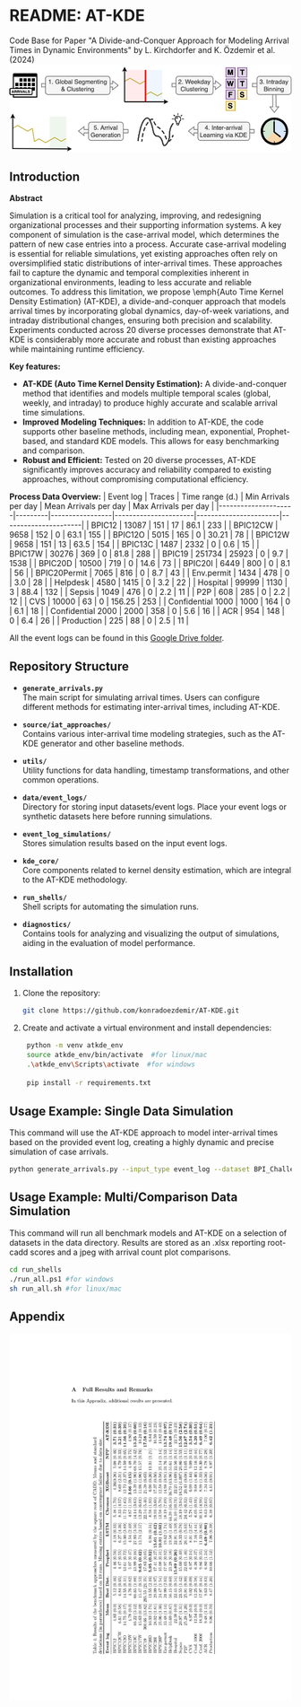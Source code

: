 # README: AT-KDE

Code Base for Paper "A Divide-and-Conquer Approach for Modeling Arrival Times in Dynamic Environments" by L. Kirchdorfer and K. Özdemir et al. (2024)
![](https://github.com/konradoezdemir/AT-KDE/blob/main/Flowchart_AT-KDE.png)

## Introduction

**Abstract**

Simulation is a critical tool for analyzing, improving, and redesigning organizational processes and their supporting information systems. A key component of simulation is the case-arrival model, which determines the pattern of new case entries into a process. Accurate case-arrival modeling is essential for reliable simulations, yet existing approaches often rely on oversimplified static distributions of inter-arrival times. These approaches fail to capture the dynamic and temporal complexities inherent in organizational environments, leading to less accurate and reliable outcomes. To address this limitation, we propose \emph{Auto Time Kernel Density Estimation} (AT-KDE), a divide-and-conquer approach that models arrival times by incorporating global dynamics, day-of-week variations, and intraday distributional changes, ensuring both precision and scalability. Experiments conducted across 20 diverse processes demonstrate that AT-KDE is considerably more accurate and robust than existing approaches while maintaining runtime efficiency.

**Key features:**

- **AT-KDE (Auto Time Kernel Density Estimation):** A divide-and-conquer method that identifies and models multiple temporal scales (global, weekly, and intraday) to produce highly accurate and scalable arrival time simulations.
- **Improved Modeling Techniques:** In addition to AT-KDE, the code supports other baseline methods, including mean, exponential, Prophet-based, and standard KDE models. This allows for easy benchmarking and comparison.
- **Robust and Efficient:** Tested on 20 diverse processes, AT-KDE significantly improves accuracy and reliability compared to existing approaches, without compromising computational efficiency.

**Process Data Overview:**
| Event log           | Traces  | Time range (d.) | Min Arrivals per day | Mean Arrivals per day | Max Arrivals per day |
|---------------------|---------|-----------------|----------------------|-----------------------|----------------------|
| BPIC12              | 13087   | 151             | 17                   | 86.1                  | 233                  |
| BPIC12CW            | 9658    | 152             | 0                    | 63.1                  | 155                  |
| BPIC12O             | 5015    | 165             | 0                    | 30.21                 | 78                   |
| BPIC12W             | 9658    | 151             | 13                   | 63.5                  | 154                  |
| BPIC13C             | 1487    | 2332            | 0                    | 0.6                   | 15                   |
| BPIC17W             | 30276   | 369             | 0                    | 81.8                  | 288                  |
| BPIC19              | 251734  | 25923           | 0                    | 9.7                   | 1538                 |
| BPIC20D             | 10500   | 719             | 0                    | 14.6                  | 73                   |
| BPIC20I             | 6449    | 800             | 0                    | 8.1                   | 56                   |
| BPIC20Permit        | 7065    | 816             | 0                    | 8.7                   | 43                   |
| Env.permit          | 1434    | 478             | 0                    | 3.0                   | 28                   |
| Helpdesk            | 4580    | 1415            | 0                    | 3.2                   | 22                   |
| Hospital            | 99999   | 1130            | 3                    | 88.4                  | 132                  |
| Sepsis              | 1049    | 476             | 0                    | 2.2                   | 11                   |
| P2P                 | 608     | 285             | 0                    | 2.2                   | 12                   |
| CVS                 | 10000   | 63              | 0                    | 156.25                | 253                  |
| Confidential 1000   | 1000    | 164             | 0                    | 6.1                   | 18                   |
| Confidential 2000   | 2000    | 358             | 0                    | 5.6                   | 16                   |
| ACR                 | 954     | 148             | 0                    | 6.4                   | 26                   |
| Production          | 225     | 88              | 0                    | 2.5                   | 11                   |

All the event logs can be found in this [Google Drive folder](https://drive.google.com/file/d/1abPg1txA6P9jyNfmhJel2kZNCP0FdmAW/view?usp=sharing).

## Repository Structure

- **`generate_arrivals.py`**  
  The main script for simulating arrival times. Users can configure different methods for estimating inter-arrival times, including AT-KDE.
  
- **`source/iat_approaches/`**  
  Contains various inter-arrival time modeling strategies, such as the AT-KDE generator and other baseline methods.
  
- **`utils/`**  
  Utility functions for data handling, timestamp transformations, and other common operations.
  
- **`data/event_logs/`**  
  Directory for storing input datasets/event logs. Place your event logs or synthetic datasets here before running simulations.

- **`event_log_simulations/`**  
  Stores simulation results based on the input event logs.

- **`kde_core/`**  
  Core components related to kernel density estimation, which are integral to the AT-KDE methodology.

- **`run_shells/`**  
  Shell scripts for automating the simulation runs.

- **`diagnostics/`**  
  Contains tools for analyzing and visualizing the output of simulations, aiding in the evaluation of model performance.

## Installation

1. Clone the repository:
   ```bash
   git clone https://github.com/konradoezdemir/AT-KDE.git

2. Create and activate a virtual environment and install dependencies:
   ```bash
    python -m venv atkde_env
    source atkde_env/bin/activate  #for linux/mac
    .\atkde_env\Scripts\activate  #for windows 

    pip install -r requirements.txt
## Usage Example: Single Data Simulation
This command will use the AT-KDE approach to model inter-arrival times based on the provided event log, creating a highly dynamic and precise simulation of case arrivals.
```bash
python generate_arrivals.py --input_type event_log --dataset BPI_Challenge_2012CW --method kde --run 1
```
## Usage Example: Multi/Comparison Data Simulation
This command will run all benchmark models and AT-KDE on a selection of datasets in the data directory. Results are stored as an .xlsx reporting root-cadd scores and a jpeg with arrival count plot comparisons.
```bash
cd run_shells
./run_all.ps1 #for windows 
sh run_all.sh #for linux/mac
```
## Appendix 
![](https://github.com/konradoezdemir/AT-KDE/blob/main/BPM2025__Inter_arrival_times_appendix.png)
